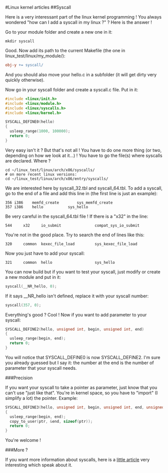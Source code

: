 #Linux kernel articles
##Syscall

Here is a very interessant part of the linux kernel programming ! You always wondered "how can I add a syscall in my linux ?" ? Here is the answer !

Go to your module folder and create a new one in it:

```Shell
mkdir syscall
```

Good. Now add its path to the current Makefile (the one in linux_test/linux/my_module/):

```Makefile
obj-y += syscall/
```

And you should also move your hello.c in a subfolder (it will get dirty very quickly otherwise).

Now go in your syscall folder and create a syscall.c file. Put in it:

```C
#include <linux/init.h>
#include <linux/module.h>
#include <linux/syscalls.h>
#include <linux/kernel.h>

SYSCALL_DEFINE0(hello)
{
  usleep_range(1000, 100000);
  return 0;
}
```

Very easy isn't it ? But that's not all ! You have to do one more thing (or two, depending on how we look at it...) ! You have to go the file(s) where syscalls are declared. Where ?

```Shell
cd ~/linux_test/linux/arch/x86/syscalls/
# on more recent linux versions:
cd ~/linux_test/linux/arch/x86/entry/syscalls/
```

We are interested here by syscall_32.tbl and syscall_64.tbl. To add a syscall, go to the end of a file and add this line in (the first line is just an example):

```Text
356	i386	memfd_create		sys_memfd_create
357	i386	hello			sys_hello
```

Be very careful in the syscall_64.tbl file ! If there is a "x32" in the line:

```Text
544     x32     io_submit               compat_sys_io_submit
```

You're not in the good place. Try to search the end of lines like this:

```Text
320     common  kexec_file_load         sys_kexec_file_load
```

Now you just have to add your syscall:

```Text
321     common  hello                   sys_hello
```

You can now build but if you want to test your syscall, just modify or create a new module and put in it:

```C
syscall(__NR_hello, 0);
```

If it says __NR_hello isn't defined, replace it with your syscall number:

```C
syscall(357, 0);
```

Everything's good ? Cool ! Now if you want to add parameter to your syscall:

```C
SYSCALL_DEFINE2(hello, unsigned int, begin, unsigned int, end)
{
  usleep_range(begin, end);
  return 0;
}
```

You will notice that SYSCALL_DEFINE0 is now SYSCALL_DEFINE2. I'm sure you already guessed but I say it: the number at the end is the number of parameter that your syscall needs.

###Precision

If you want your syscall to take a pointer as parameter, just know that you can't use "just like that". You're in kernel space, so you have to "import" (I simplify a lot) the pointer. Example:

```C
SYSCALL_DEFINE3(hello, unsigned int, begin, unsigned int, end, unsigned int*, ptr)
{
  usleep_range(begin, end);
  copy_to_user(ptr, &end, sizeof(ptr));
  return 0;
}
```

You're welcome !

###More ?

If you want more information about syscalls, here is a [little article](http://lwn.net/Articles/604287/) very interesting which speak about it.

